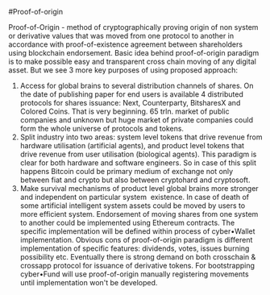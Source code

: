 #Proof-of-origin

Proof-of-Origin - method of cryptographically proving origin of non system or derivative values that was moved from one protocol to another in accordance with proof-of-existence agreement between shareholders using blockchain endorsement.
Basic idea behind proof-of-origin paradigm is to make possible easy and transparent cross chain moving of any digital asset. But we see 3 more key purposes of using proposed approach:
1. Access for global brains to several distribution channels of shares. On the date of publishing paper for end users is available 4 distributed protocols for shares issuance: Next, Counterparty, BitsharesX and Colored Coins. That is very beginning. 65 trln. market of public companies and unknown but huge market of private companies could form the whole universe of protocols and tokens.
2. Split industry into two areas: system level tokens that drive revenue from hardware utilisation (artificial agents), and product level tokens that drive revenue from user utilisation (biological agents). This paradigm is clear for both hardware and software engineers. So in case of this split happens Bitcoin could be primary medium of exchange not only between fiat and crypto but also between cryptohard and cryptosoft.
3. Make survival mechanisms of product level global brains more stronger and independent on particular system &nbsp;existence. In case of death of some artificial intelligent system assets could be moved by users to more efficient system.
Endorsement of moving shares from one system to another could be implemented using Ethereum contracts. The specific implementation will be defined within process of cyber&bull;Wallet implementation. Obvious cons of proof-of-origin paradigm is different implementation of specific features: dividends, votes, issues burning possibility etc. Eventually there is strong demand on both crosschain &amp; crossapp protocol for issuance of derivative tokens. For bootstrapping cyber&bull;Fund will use proof-of-origin manually registering movements until implementation won't be developed.